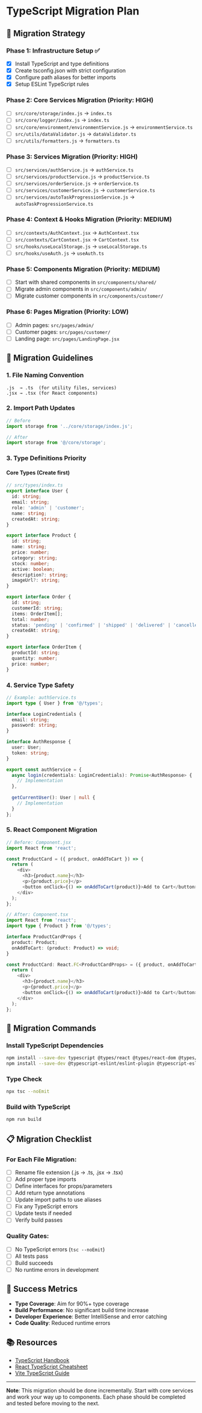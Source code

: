 # TypeScript Migration Plan

## 🎯 Migration Strategy

### Phase 1: Infrastructure Setup ✅
- [x] Install TypeScript and type definitions
- [x] Create tsconfig.json with strict configuration
- [x] Configure path aliases for better imports
- [x] Setup ESLint TypeScript rules

### Phase 2: Core Services Migration (Priority: HIGH)
- [ ] `src/core/storage/index.js` → `index.ts`
- [ ] `src/core/logger/index.js` → `index.ts`
- [ ] `src/core/environment/environmentService.js` → `environmentService.ts`
- [ ] `src/utils/dataValidator.js` → `dataValidator.ts`
- [ ] `src/utils/formatters.js` → `formatters.ts`

### Phase 3: Services Migration (Priority: HIGH)
- [ ] `src/services/authService.js` → `authService.ts`
- [ ] `src/services/productService.js` → `productService.ts`
- [ ] `src/services/orderService.js` → `orderService.ts`
- [ ] `src/services/customerService.js` → `customerService.ts`
- [ ] `src/services/autoTaskProgressionService.js` → `autoTaskProgressionService.ts`

### Phase 4: Context & Hooks Migration (Priority: MEDIUM)
- [ ] `src/contexts/AuthContext.jsx` → `AuthContext.tsx`
- [ ] `src/contexts/CartContext.jsx` → `CartContext.tsx`
- [ ] `src/hooks/useLocalStorage.js` → `useLocalStorage.ts`
- [ ] `src/hooks/useAuth.js` → `useAuth.ts`

### Phase 5: Components Migration (Priority: MEDIUM)
- [ ] Start with shared components in `src/components/shared/`
- [ ] Migrate admin components in `src/components/admin/`
- [ ] Migrate customer components in `src/components/customer/`

### Phase 6: Pages Migration (Priority: LOW)
- [ ] Admin pages: `src/pages/admin/`
- [ ] Customer pages: `src/pages/customer/`
- [ ] Landing page: `src/pages/LandingPage.jsx`

## 🔧 Migration Guidelines

### 1. File Naming Convention
```
.js  → .ts  (for utility files, services)
.jsx → .tsx (for React components)
```

### 2. Import Path Updates
```typescript
// Before
import storage from '../core/storage/index.js';

// After
import storage from '@/core/storage';
```

### 3. Type Definitions Priority

#### Core Types (Create first)
```typescript
// src/types/index.ts
export interface User {
  id: string;
  email: string;
  role: 'admin' | 'customer';
  name: string;
  createdAt: string;
}

export interface Product {
  id: string;
  name: string;
  price: number;
  category: string;
  stock: number;
  active: boolean;
  description?: string;
  imageUrl?: string;
}

export interface Order {
  id: string;
  customerId: string;
  items: OrderItem[];
  total: number;
  status: 'pending' | 'confirmed' | 'shipped' | 'delivered' | 'cancelled';
  createdAt: string;
}

export interface OrderItem {
  productId: string;
  quantity: number;
  price: number;
}
```

### 4. Service Type Safety
```typescript
// Example: authService.ts
import type { User } from '@/types';

interface LoginCredentials {
  email: string;
  password: string;
}

interface AuthResponse {
  user: User;
  token: string;
}

export const authService = {
  async login(credentials: LoginCredentials): Promise<AuthResponse> {
    // Implementation
  },
  
  getCurrentUser(): User | null {
    // Implementation
  }
};
```

### 5. React Component Migration
```typescript
// Before: Component.jsx
import React from 'react';

const ProductCard = ({ product, onAddToCart }) => {
  return (
    <div>
      <h3>{product.name}</h3>
      <p>{product.price}</p>
      <button onClick={() => onAddToCart(product)}>Add to Cart</button>
    </div>
  );
};

// After: Component.tsx
import React from 'react';
import type { Product } from '@/types';

interface ProductCardProps {
  product: Product;
  onAddToCart: (product: Product) => void;
}

const ProductCard: React.FC<ProductCardProps> = ({ product, onAddToCart }) => {
  return (
    <div>
      <h3>{product.name}</h3>
      <p>{product.price}</p>
      <button onClick={() => onAddToCart(product)}>Add to Cart</button>
    </div>
  );
};
```

## 🚀 Migration Commands

### Install TypeScript Dependencies
```bash
npm install --save-dev typescript @types/react @types/react-dom @types/node
npm install --save-dev @typescript-eslint/eslint-plugin @typescript-eslint/parser
```

### Type Check
```bash
npx tsc --noEmit
```

### Build with TypeScript
```bash
npm run build
```

## 📋 Migration Checklist

### For Each File Migration:
- [ ] Rename file extension (.js → .ts, .jsx → .tsx)
- [ ] Add proper type imports
- [ ] Define interfaces for props/parameters
- [ ] Add return type annotations
- [ ] Update import paths to use aliases
- [ ] Fix any TypeScript errors
- [ ] Update tests if needed
- [ ] Verify build passes

### Quality Gates:
- [ ] No TypeScript errors (`tsc --noEmit`)
- [ ] All tests pass
- [ ] Build succeeds
- [ ] No runtime errors in development

## 🎯 Success Metrics

- **Type Coverage**: Aim for 90%+ type coverage
- **Build Performance**: No significant build time increase
- **Developer Experience**: Better IntelliSense and error catching
- **Code Quality**: Reduced runtime errors

## 📚 Resources

- [TypeScript Handbook](https://www.typescriptlang.org/docs/)
- [React TypeScript Cheatsheet](https://react-typescript-cheatsheet.netlify.app/)
- [Vite TypeScript Guide](https://vitejs.dev/guide/features.html#typescript)

---

**Note**: This migration should be done incrementally. Start with core services and work your way up to components. Each phase should be completed and tested before moving to the next.